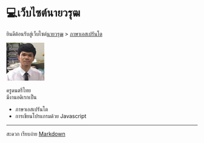 <link rel="stylesheet" href="stilo.css">  


# 💻เว็บไซต์นายวรุฒ

ยินดีต้อนรับสู่เว็บไซต์[นายวรุฒ](./me.md) > [ภาษาเอสเปรันโต](index.md)

<img src="./img/me.png" alt="me" width="100"/>
<!-- ![me](./img/me.png) -->

ครูดนตรีไทย <br>
มีงานอดิเรกเป็น <br>
- ภาษาเอสเปรันโต
- การเขียนโปรแกรมด้วย Javascript

---
สะดวก เรียบง่าย [Markdown](https://www.markdownguide.org/)
